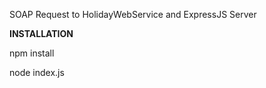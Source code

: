 SOAP Request to HolidayWebService and ExpressJS Server

**INSTALLATION**

npm install

node index.js
